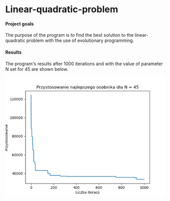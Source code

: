 # Linear-quadratic-problem

#### Project goals

The purpose of the program is to find the best solution to the linear-quadratic problem with the use of evolutionary programming.


#### Results 

The program's results after 1000 iterations and with the value of parameter N set for 45 are shown below.

![](results.png)

